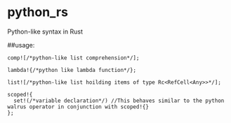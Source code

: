 # python_rs
Python-like syntax in Rust

##usage:
```
comp![/*python-like list comprehension*/];
```
```
lambda!{/*python like lambda function*/};
```
```
list![/*python-like list hoilding items of type Rc<RefCell<Any>>*/];
```
```
scoped!{
  set!(/*variable declaration*/) //This behaves similar to the python walrus operator in conjunction with scoped!{}
};
```
